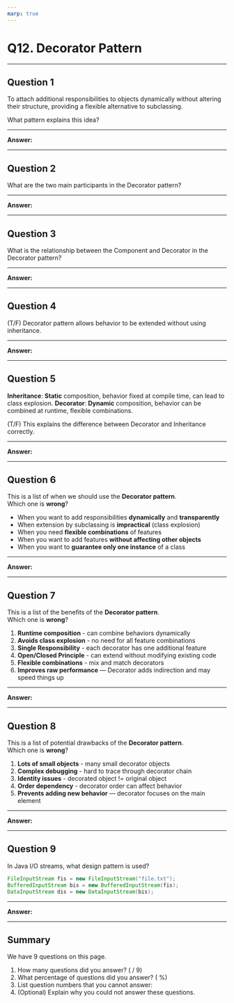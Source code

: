 ```yaml
---
marp: true
---
```


# Q12. Decorator Pattern

---

## Question 1

To attach additional responsibilities to objects dynamically without altering their structure, providing a flexible alternative to subclassing.

What pattern explains this idea?

---

**Answer:**


---

## Question 2

What are the two main participants in the Decorator pattern?

---

**Answer:**


---

## Question 3

What is the relationship between the Component and Decorator in the Decorator pattern?

---

**Answer:**


---

## Question 4

(T/F) Decorator pattern allows behavior to be extended without using inheritance.

---

**Answer:**


---

## Question 5

**Inheritance**: **Static** composition, behavior fixed at compile time, can lead to class explosion.
**Decorator**: **Dynamic** composition, behavior can be combined at runtime, flexible combinations.

(T/F) This explains the difference between Decorator and Inheritance correctly.

---

**Answer:**


---

## Question 6

This is a list of when we should use the **Decorator pattern**.  
Which one is **wrong**?

- When you want to add responsibilities **dynamically** and **transparently**
- When extension by subclassing is **impractical** (class explosion)
- When you need **flexible combinations** of features
- When you want to add features **without affecting other objects**
- When you want to **guarantee only one instance** of a class

---

**Answer:**


---

## Question 7

This is a list of the benefits of the **Decorator pattern**.  
Which one is **wrong**?

1. **Runtime composition** - can combine behaviors dynamically
2. **Avoids class explosion** - no need for all feature combinations
3. **Single Responsibility** - each decorator has one additional feature
4. **Open/Closed Principle** - can extend without modifying existing code
5. **Flexible combinations** - mix and match decorators
6. **Improves raw performance** — Decorator adds indirection and may speed things up  

---

**Answer:**


---

## Question 8

This is a list of potential drawbacks of the **Decorator pattern**.  
Which one is **wrong**?

1. **Lots of small objects** - many small decorator objects
2. **Complex debugging** - hard to trace through decorator chain
3. **Identity issues** - decorated object != original object
4. **Order dependency** - decorator order can affect behavior
5. **Prevents adding new behavior** — decorator focuses on the main element

---

**Answer:**


---

## Question 9

In Java I/O streams, what design pattern is used?

```java
FileInputStream fis = new FileInputStream("file.txt");
BufferedInputStream bis = new BufferedInputStream(fis);
DataInputStream dis = new DataInputStream(bis);
```

---

**Answer:**


---

## Summary

We have 9 questions on this page.

1. How many questions did you answer? ( / 9)
2. What percentage of questions did you answer? (  %)
3. List question numbers that you cannot answer:
4. (Optional) Explain why you could not answer these questions.
